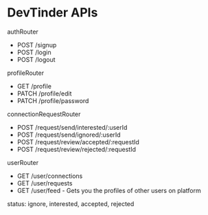 # DevTinder APIs

authRouter
- POST /signup
- POST /login
- POST /logout

profileRouter
- GET /profile
- PATCH /profile/edit
- PATCH /profile/password

connectionRequestRouter
- POST /request/send/interested/:userId
- POST /request/send/ignored/:userId
- POST /request/review/accepted/:requestId
- POST /request/review/rejected/:requestId

userRouter
- GET /user/connections
- GET /user/requests
- GET /user/feed - Gets you the profiles of other users on platform
 

 status: ignore, interested, accepted, rejected

 